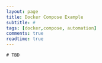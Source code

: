 ```yaml
---
layout: page
title: Docker Compose Example
subtitle: #
tags: [docker,compose, automation]
comments: true
readtime: true
---
```

```
# TBD
```
